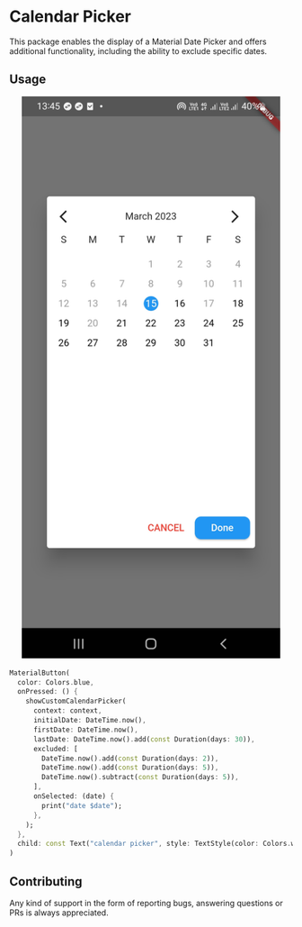 # Calendar Picker

This package enables the display of a Material Date Picker and offers additional functionality, including the ability to exclude specific dates.

## Usage

<p align="center">
  <img width="460"  src="https://raw.githubusercontent.com/radikz/calendar_picker/master/screenshots/ss1.jpg">
</p>

```dart
MaterialButton(
  color: Colors.blue,
  onPressed: () {
    showCustomCalendarPicker(
      context: context,
      initialDate: DateTime.now(),
      firstDate: DateTime.now(),
      lastDate: DateTime.now().add(const Duration(days: 30)),
      excluded: [
        DateTime.now().add(const Duration(days: 2)),
        DateTime.now().add(const Duration(days: 5)),
        DateTime.now().subtract(const Duration(days: 5)),
      ],
      onSelected: (date) {
        print("date $date");
      },
    );
  },
  child: const Text("calendar picker", style: TextStyle(color: Colors.white),),
)
```

## Contributing
Any kind of support in the form of reporting bugs, answering questions or PRs is always appreciated.